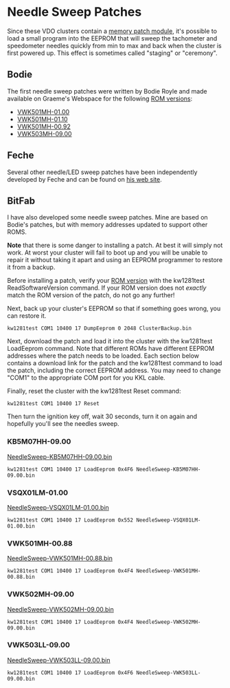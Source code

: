 # Needle Sweep Patches

Since these VDO clusters contain a [memory patch module](../PatchModule.md), it's possible to load a small program into the EEPROM that will sweep the tachometer and speedometer needles quickly from min to max and back when the cluster is first powered up. This effect is sometimes called "staging" or "ceremony".

## Bodie

The first needle sweep patches were written by Bodie Royle and made available on Graeme's Webspace for the following [ROM versions](../RomVersion.md):

- [VWK501MH-01.00](https://www.graeme86.com/sweep501mh/sweep501mh.html)
- [VWK501MH-01.10](https://www.graeme86.com/sweep501mh/sweep501mh.html)
- [VWK501MH-00.92](https://www.graeme86.com/sweep501mh/sweep501mh.html)
- [VWK503MH-09.00](https://www.graeme86.com/sweep503mh/sweep503mh.html)

## Feche

Several other needle/LED sweep patches have been independently developed by Feche and can be found on [his web site](https://feche.ar/).

## BitFab

I have also developed some needle sweep patches. Mine are based on Bodie's patches, but with memory addresses updated to support other ROMS.

**Note** that there is some danger to installing a patch. At best it will simply not work. At worst your cluster will fail to boot up and you will be unable to repair it without taking it apart and using an EEPROM programmer to restore it from a backup.

Before installing a patch, verify your [ROM version](../RomVersion.md) with the kw1281test ReadSoftwareVersion command. If your ROM version does not *exactly* match the ROM version of the patch, do not go any further!

Next, back up your cluster's EEPROM so that if something goes wrong, you can restore it.

```
kw1281test COM1 10400 17 DumpEeprom 0 2048 ClusterBackup.bin
```

Next, download the patch and load it into the cluster with the kw1281test LoadEeprom command. Note that different ROMs have different EEPROM addresses where the patch needs to be loaded. Each section below contains a download link for the patch and the kw1281test command to load the patch, including the correct EEPROM address. You may need to change "COM1" to the appropriate COM port for you KKL cable.

Finally, reset the cluster with the kw1281test Reset command:

```
kw1281test COM1 10400 17 Reset
```

Then turn the ignition key off, wait 30 seconds, turn it on again and hopefully you'll see the needles sweep.

### KB5M07HH-09.00

[NeedleSweep-KB5M07HH-09.00.bin](./NeedleSweep-KB5M07HH-09.00.bin)

```
kw1281test COM1 10400 17 LoadEeprom 0x4F6 NeedleSweep-KB5M07HH-09.00.bin
```

### VSQX01LM-01.00

[NeedleSweep-VSQX01LM-01.00.bin](./NeedleSweep-VSQX01LM-01.00.bin)

```
kw1281test COM1 10400 17 LoadEeprom 0x552 NeedleSweep-VSQX01LM-01.00.bin
```

### VWK501MH-00.88

[NeedleSweep-VWK501MH-00.88.bin](./NeedleSweep-VWK501MH-00.88.bin)

```
kw1281test COM1 10400 17 LoadEeprom 0x4F4 NeedleSweep-VWK501MH-00.88.bin
```

### VWK502MH-09.00

[NeedleSweep-VWK502MH-09.00.bin](./NeedleSweep-VWK502MH-09.00.bin)

```
kw1281test COM1 10400 17 LoadEeprom 0x4F4 NeedleSweep-VWK502MH-09.00.bin
```

### VWK503LL-09.00

[NeedleSweep-VWK503LL-09.00.bin](./NeedleSweep-VWK503LL-09.00.bin)

```
kw1281test COM1 10400 17 LoadEeprom 0x4F6 NeedleSweep-VWK503LL-09.00.bin
```
